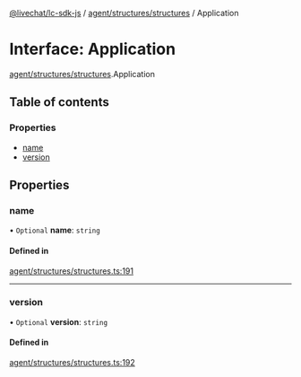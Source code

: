 [@livechat/lc-sdk-js](../README.md) / [agent/structures/structures](../modules/agent_structures_structures.md) / Application

# Interface: Application

[agent/structures/structures](../modules/agent_structures_structures.md).Application

## Table of contents

### Properties

- [name](agent_structures_structures.Application.md#name)
- [version](agent_structures_structures.Application.md#version)

## Properties

### name

• `Optional` **name**: `string`

#### Defined in

[agent/structures/structures.ts:191](https://github.com/livechat/lc-sdk-js/blob/d267eeb/src/agent/structures/structures.ts#L191)

___

### version

• `Optional` **version**: `string`

#### Defined in

[agent/structures/structures.ts:192](https://github.com/livechat/lc-sdk-js/blob/d267eeb/src/agent/structures/structures.ts#L192)
